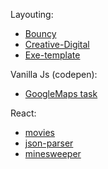 Layouting:
- [Bouncy](https://qa-zero.github.io/some-projects/layouting/Bouncy/dist/)
- [Creative-Digital](https://qa-zero.github.io/some-projects/layouting/Creative-Digital/dist/)
- [Exe-template](https://qa-zero.github.io/some-projects/layouting/exe-template/dist/)


Vanilla Js (codepen):
- [GoogleMaps task](https://codepen.io/hard-dev/pen/JrVeNP)


React:
- [movies](https://qa-zero.github.io/some-projects/react/movies/prod/)
- [json-parser](https://qa-zero.github.io/some-projects/react1/json-parser/prod/index.html)
- [minesweeper](https://qa-zero.github.io/some-projects/react/minesweeper/prod/)
